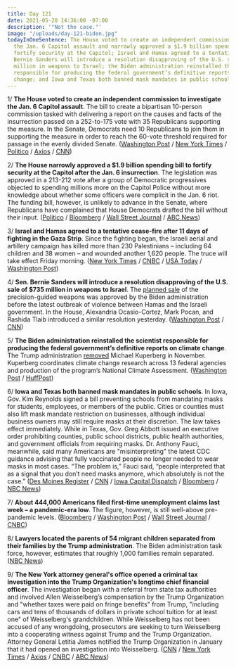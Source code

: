 ```yaml
---
title: Day 121
date: 2021-05-20 14:36:00 -07:00
description: '"Not the case."'
image: "/uploads/day-121-biden.jpg"
todayInOneSentence: The House voted to create an independent commission to investigate
  the Jan. 6 Capitol assault and narrowly approved a $1.9 billion spending bill to
  fortify security at the Capitol; Israel and Hamas agreed to a tentative cease-fire;
  Bernie Sanders will introduce a resolution disapproving of the U.S. sale of $735
  million in weapons to Israel; the Biden administration reinstalled the scientist
  responsible for producing the federal government’s definitive reports on climate
  change; and Iowa and Texas both banned mask mandates in public schools.
---
```


1/ **The House voted to create an independent commission to investigate the Jan. 6 Capitol assault**. The bill to create a bipartisan 10-person commission tasked with delivering a report on the causes and facts of the insurrection passed on a 252-to-175 vote with 35 Republicans supporting the measure. In the Senate, Democrats need 10 Republicans to join them in supporting the measure in order to reach the 60-vote threshold required for passage in the evenly divided Senate. ([Washington Post](https://www.washingtonpost.com/politics/mcconnell-comes-out-against-jan-6-commission-imperiling-its-chances-of-becoming-law/2021/05/19/60de1f52-b8b3-11eb-a5fe-bb49dc89a248_story.html) / [New York Times](https://www.nytimes.com/2021/05/19/us/politics/house-jan-6-commission.html) / [Politico](https://www.politico.com/news/2021/05/19/gop-mccarthy-jan-6-commission-489598) / [Axios](https://www.axios.com/jan-6-commission-senate-republicans-longshot-2c42d37a-2bbc-4211-b615-d2c90fd0461e.html) / [CNN](https://www.cnn.com/2021/05/20/politics/house-january-6-probe-senate/))

2/ **The House narrowly approved a $1.9 billion spending bill to fortify security at the Capitol after the Jan. 6 insurrection**. The legislation was approved in a 213-212 vote after a group of Democratic progressives objected to spending millions more on the Capitol Police without more knowledge about whether some officers were complicit in the Jan. 6 riot. The funding bill, however, is unlikely to advance in the Senate, where Republicans have complained that House Democrats drafted the bill without their input. ([Politico](https://www.politico.com/news/2021/05/20/house-congress-capitol-security-489792) / [Bloomberg](https://www.bloomberg.com/news/articles/2021-05-20/house-democrats-narrowly-pass-1-9-billion-capitol-security-bill?sref=MIBMEEoj) / [Wall Street Journal](https://www.wsj.com/articles/house-passes-bill-funding-security-enhancements-at-capitol-11621527869) / [ABC News](https://abcnews.go.com/Politics/wireStory/house-approves-19b-bolster-capitol-security-riot-77805422))

3/ **Israel and Hamas agreed to a tentative cease-fire after 11 days of fighting in the Gaza Strip**. Since the fighting began, the Israeli aerial and artillery campaign has killed more than 230 Palestinians – including 64 children and 38 women – and wounded another 1,620 people. The truce will take effect Friday morning. ([New York Times](https://www.nytimes.com/live/2021/05/20/world/israel-palestine-gaza/israel-hamas-ceasefire) / [CNBC](https://www.cnbc.com/2021/05/20/israel-and-hamas-agree-to-cease-fire-over-gaza-conflict-reports-say.html) / [USA Today](https://www.usatoday.com/story/news/politics/2021/05/20/israels-security-cabinet-oks-unilateral-cease-fire-gaza-reports/5185310001/) / [Washington Post](https://www.washingtonpost.com/world/2021/05/20/israel-gaza-conflict-latest-updates/))

4/ **Sen. Bernie Sanders will introduce a resolution disapproving of the U.S. sale of $735 million in weapons to Israel**. The [planned sale](https://whatthefuckjusthappenedtoday.com/2021/05/17/day-118/#3-the-biden-administration-approved) of the precision-guided weapons was approved by the Biden administration before the latest outbreak of violence between Hamas and the Israeli government. In the House, Alexandria Ocasio-Cortez, Mark Pocan, and Rashida Tlaib introduced a similar resolution yesterday. ([Washington Post](https://www.washingtonpost.com/politics/2021/05/20/sen-bernie-sanders-introduce-resolution-disapproval-735-million-us-arms-sale-israel/) / [CNN](https://www.cnn.com/2021/05/20/politics/bernie-sanders-resolution-us-arms-sale-israel/index.html))

5/ **The Biden administration reinstalled the scientist responsible for producing the federal government’s definitive reports on climate change**. The Trump administration [removed](https://whatthefuckjusthappenedtoday.com/2020/11/10/day-1391/#9-trump-removed-the-official-in-char) Michael Kuperberg in November. Kuperberg coordinates climate change research across 13 federal agencies and production of the program’s National Climate Assessment. ([Washington Post](https://www.washingtonpost.com/weather/2021/05/19/kuperberg-climate-usgcrp-biden-trump/) / [HuffPost](https://www.huffpost.com/entry/biden-michael-kuperberg-climate-scientist_n_60a5e080e4b019ef10d5e7af))

6/ **Iowa and Texas both banned mask mandates in public schools**. In Iowa, Gov. Kim Reynolds signed a bill preventing schools from mandating masks for students, employees, or members of the public. Cities or counties must also lift mask mandate restriction on businesses, although individual business owners may still require masks at their discretion. The law takes effect immediately. While in Texas, Gov. Greg Abbott issued an executive order prohibiting counties, public school districts, public health authorities, and government officials from requiring masks. Dr. Anthony Fauci, meanwhile, said many Americans are "misinterpreting" the latest CDC guidance advising that fully vaccinated people no longer needed to wear masks in most cases. “The problem is,” Fauci said, “people interpreted that as a signal that you don’t need masks anymore, which absolutely is not the case.” ([Des Moines Register](https://www.desmoinesregister.com/story/news/politics/2021/05/19/covid-19-mask-mandates-iowa-house-votes-ban-schools-local-governments-coronavirus-public-health-cdc/5167025001/) / [CNN](https://www.cnn.com/2021/05/18/politics/texas-abbott-mask-mandate-ban-fine/index.html) / [Iowa Capital Dispatch](https://iowacapitaldispatch.com/2021/05/19/lawmakers-vote-to-forbid-iowa-schools-counties-and-cities-from-requiring-face-masks/) / [Bloomberg](https://www.bloomberg.com/news/articles/2021-05-20/fauci-says-confusion-over-cdc-mask-guidance-must-be-cleared-up?srnd=premium&sref=MIBMEEoj) / [NBC News](https://www.nbcnews.com/news/us-news/fauci-says-public-misinterpreting-latest-cdc-mask-guidance-n1268000))

7/ **About 444,000 Americans filed first-time unemployment claims last week – a pandemic-era low**. The figure, however, is still well-above pre-pandemic levels. ([Bloomberg](https://www.bloomberg.com/news/articles/2021-05-20/initial-jobless-claims-in-u-s-decline-to-fresh-pandemic-low?sref=MIBMEEoj) / [Washington Post](https://www.washingtonpost.com/business/2021/05/20/weekly-jobless-claims-labor-market/) / [Wall Street Journal](https://www.wsj.com/articles/weekly-jobless-claims-coronavirus-05-20-2021-11621455075?mod=hp_lead_pos1) / [CNBC](https://www.cnbc.com/2021/05/20/weekly-jobless-claims.html))

8/ **Lawyers located the parents of 54 migrant children separated from their families by the Trump administration**.  The Biden administration task force, however, estimates that roughly 1,000 families remain separated. ([NBC News](https://www.nbcnews.com/politics/immigration/lawyers-find-parents-54-more-migrant-children-families-separated-under-n1267974))

9/ **The New York attorney general's office opened a criminal tax investigation into the Trump Organization's longtime chief financial officer**. The investigation began with a referral from state tax authorities and involved Allen Weisselberg’s compensation by the Trump Organization and "whether taxes were paid on fringe benefits" from Trump, "including cars and tens of thousands of dollars in private school tuition for at least one" of Weisselberg's grandchildren. While Weisselberg has not been accused of any wrongdoing, prosecutors are seeking to turn Weisselberg into a cooperating witness against Trump and the Trump Organization. Attorney General Letitia James notified the Trump Organization in January that it had opened an investigation into Weisselberg. ([CNN](https://www.cnn.com/2021/05/19/politics/ny-attorney-general-trump-org-cfo-weisselberg/index.html) / [New York Times](https://www.nytimes.com/2021/05/19/nyregion/trumo-ny-ag-taxes.html) / [Axios](https://www.axios.com/new-york-investigation-trump-organization-cfo-reports-a301f03e-55ff-446b-b8ed-a60e9fa192c3.html) / [CNBC](https://www.cnbc.com/2021/05/20/trump-cfo-allen-weisselberg-faces-criminal-tax-investigation.html) / [ABC News](https://abcnews.go.com/Politics/trump-cfo-faces-criminal-inquiry-sources/story?id=77799386))